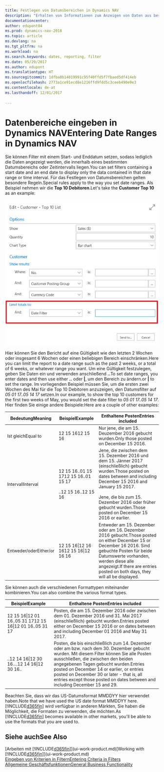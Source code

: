 ```yaml
---
title: Festlegen von Datumsbereichen in Dynamics NAV
description: "Erhalten von Informationen zum Anzeigen von Daten aus bestimmten Zeiträumen mithilfe von Dynamics NAV."
documentationcenter: 
author: edupont04
ms.prod: dynamics-nav-2018
ms.topic: article
ms.devlang: na
ms.tgt_pltfrm: na
ms.workload: na
ms.search.keywords: dates, reporting, filter
ms.date: 05/29/2017
ms.author: edupont
ms.translationtype: HT
ms.sourcegitcommit: 1dfba8b14019991c95f40ffd5f7fbaed5df414eb
ms.openlocfilehash: 2773a1ce91ecd8e1216ffd9fdd5c3ceeb490e9e3
ms.contentlocale: de-at
ms.lasthandoff: 12/01/2017

---
```

# <a name="entering-date-ranges-in-dynamics-nav"></a><span data-ttu-id="1c28a-103">Datenbereiche eingeben in Dynamics NAV</span><span class="sxs-lookup"><span data-stu-id="1c28a-103">Entering Date Ranges in Dynamics NAV</span></span>
<span data-ttu-id="1c28a-104">Sie können Filter mit einem Start- und Enddatum setzen, sodass lediglich die Daten angezeigt werden, die innerhalb eines bestimmten Datumsbereichs oder Zeitintervalls liegen.</span><span class="sxs-lookup"><span data-stu-id="1c28a-104">You can set filters containing a start date and an end date to display only the data contained in that date range or time interval.</span></span> <span data-ttu-id="1c28a-105">Für das Festlegen von Datumsbereichen gelten besondere Regeln.</span><span class="sxs-lookup"><span data-stu-id="1c28a-105">Special rules apply to the way you set date ranges.</span></span> <span data-ttu-id="1c28a-106">Als Beispiel nehmen wir die **Top 10 Debitoren**.</span><span class="sxs-lookup"><span data-stu-id="1c28a-106">Let's take the **Customer Top 10** as an example:</span></span>

![Einen Datumsbereich auf der Anforderungsseite der Top 10 Debitorenliste festlegen](./media/ui-enter-date-ranges/customer-top10-list.png)

<span data-ttu-id="1c28a-108">Hier können Sie den Bericht auf eine Gültigkeit wie den letzten 2 Wochen oder insgesamt 6 Wochen oder einen beliebigen Bereich einschränken.</span><span class="sxs-lookup"><span data-stu-id="1c28a-108">Here you can limit the report to a date range such as the past 2 weeks, or a total of 6 weeks, or whatever range you want.</span></span> <span data-ttu-id="1c28a-109">Um eine Gültigkeit festzulegen, geben Sie Daten ein und verwenden anschließend **..**</span><span class="sxs-lookup"><span data-stu-id="1c28a-109">To set date ranges, you enter dates and then use either **..**</span></span> <span data-ttu-id="1c28a-110">oder **|**, um den Bereich zu ändern.</span><span class="sxs-lookup"><span data-stu-id="1c28a-110">or **|** to set the range.</span></span> <span data-ttu-id="1c28a-111">Im vorliegenden Beispiel müssen Sie, um die ersten zwei Wochen des Mai für die Top 10 Debitoren anzuzeigen, den Datumsfilter auf *05 01 17..05 14 17* setzen.</span><span class="sxs-lookup"><span data-stu-id="1c28a-111">In our example, to show the top 10 customers for the first two weeks of May, you would set the date filter to *05 01 17..05 14 17*.</span></span>
<span data-ttu-id="1c28a-112">Hier finden Sie einige andere Beispiele:</span><span class="sxs-lookup"><span data-stu-id="1c28a-112">Here are a couple of other examples:</span></span>

| <span data-ttu-id="1c28a-113">Bedeutung</span><span class="sxs-lookup"><span data-stu-id="1c28a-113">Meaning</span></span> | <span data-ttu-id="1c28a-114">Beispiel</span><span class="sxs-lookup"><span data-stu-id="1c28a-114">Example</span></span> | <span data-ttu-id="1c28a-115">Enthaltene Posten</span><span class="sxs-lookup"><span data-stu-id="1c28a-115">Entries included</span></span> |
|---|---|---|
|<span data-ttu-id="1c28a-116">Ist gleich</span><span class="sxs-lookup"><span data-stu-id="1c28a-116">Equal to</span></span>| <span data-ttu-id="1c28a-117">12 15 16</span><span class="sxs-lookup"><span data-stu-id="1c28a-117">12 15 16</span></span> |<span data-ttu-id="1c28a-118">Nur jene, die am 15. Deuzember 2016 gebucht wurden.</span><span class="sxs-lookup"><span data-stu-id="1c28a-118">Only those posted on December 15 2016.</span></span>|
|<span data-ttu-id="1c28a-119">Intervall</span><span class="sxs-lookup"><span data-stu-id="1c28a-119">Interval</span></span>| <span data-ttu-id="1c28a-120">12 15 16..01 15 17</span><span class="sxs-lookup"><span data-stu-id="1c28a-120">12 15 16..01 15 17</span></span><br /><br /><span data-ttu-id="1c28a-121">..12 15 16</span><span class="sxs-lookup"><span data-stu-id="1c28a-121">..12 15 16</span></span>|<span data-ttu-id="1c28a-122">Jene, die zwischen dem 15. Dezember 2016 und dem 15. Jänner 2017 (einschließlich) gebucht wurden.</span><span class="sxs-lookup"><span data-stu-id="1c28a-122">Those posted on dates between and including December 15 2016 and January 15 2017.</span></span><br /><br /><span data-ttu-id="1c28a-123">Jene, die bis zum 15. Dezember 2016 oder früher gebucht wurden.</span><span class="sxs-lookup"><span data-stu-id="1c28a-123">Those posted on December 15 2016 or earlier.</span></span>|
|<span data-ttu-id="1c28a-124">Entweder/oder</span><span class="sxs-lookup"><span data-stu-id="1c28a-124">Either/or</span></span>|<span data-ttu-id="1c28a-125">12 15 16&#124;12 16 16</span><span class="sxs-lookup"><span data-stu-id="1c28a-125">12 15 16&#124;12 16 16</span></span>|<span data-ttu-id="1c28a-126">Entweder am 15. Dezember oder am 16. Dezember 2016 gebucht.</span><span class="sxs-lookup"><span data-stu-id="1c28a-126">Those posted on either December 15 or December 16 2016.</span></span> <span data-ttu-id="1c28a-127">Sind gebuchte Posten für beide Datumswerte vorhanden, werden diese alle angezeigt.</span><span class="sxs-lookup"><span data-stu-id="1c28a-127">If there are entries posted on both days, they will all be displayed.</span></span>|

<span data-ttu-id="1c28a-128">Sie können auch die verschiedenen Formattypen miteinander kombinieren.</span><span class="sxs-lookup"><span data-stu-id="1c28a-128">You can also combine the various format types.</span></span>

| <span data-ttu-id="1c28a-129">Beispiel</span><span class="sxs-lookup"><span data-stu-id="1c28a-129">Example</span></span> | <span data-ttu-id="1c28a-130">Enthaltene Posten</span><span class="sxs-lookup"><span data-stu-id="1c28a-130">Entries included</span></span> |
|---|---|
|<span data-ttu-id="1c28a-131">12 15 16&#124;12 01 16..05 31 17</span><span class="sxs-lookup"><span data-stu-id="1c28a-131">12 15 16&#124;12 01 16..05 31 17</span></span> | <span data-ttu-id="1c28a-132">Posten, die am 15. Dezember 2016 oder zwischen dem 01. Dezember 2016 und 31. Mai 2017 (einschließlich) gebucht wurden.</span><span class="sxs-lookup"><span data-stu-id="1c28a-132">Entries posted either on December 15 2016 or on dates between and including December 01 2016 and May 31 2017.</span></span> |
|<span data-ttu-id="1c28a-133">..12 14 16&#124;12 30 16..</span><span class="sxs-lookup"><span data-stu-id="1c28a-133">..12 14 16&#124;12 30 16..</span></span> | <span data-ttu-id="1c28a-134">Posten, die bis einschließlich zum 14. Dezember oder am bzw. nach dem 30. Dezember gebucht wurden. Mit diesem Filter können Sie alle Posten ausschließen, die zwischen den beiden angegebenen Tagen gebucht wurden.</span><span class="sxs-lookup"><span data-stu-id="1c28a-134">Entries posted on December 14 or earlier, or entries posted on December 30 or later - that is, all entries except those posted on dates between and including December 15 and 29.</span></span> |

<span data-ttu-id="1c28a-135">Beachten Sie, dass wir das US-Datumsformat MMDDYY hier verwendet haben.</span><span class="sxs-lookup"><span data-stu-id="1c28a-135">Note that we have used the US date format MMDDYY here.</span></span> <span data-ttu-id="1c28a-136">[!INCLUDE[d365fin](includes/d365fin_md.md)] wird verfügbar in anderen Märkten, Sie haben die Möglichkeit, die Formaten zu verwenden, die möchten.</span><span class="sxs-lookup"><span data-stu-id="1c28a-136">As [!INCLUDE[d365fin](includes/d365fin_md.md)] becomes available in other markets, you'll be able to use the formats that you are used to.</span></span>

## <a name="see-also"></a><span data-ttu-id="1c28a-137">Siehe auch</span><span class="sxs-lookup"><span data-stu-id="1c28a-137">See Also</span></span>
<span data-ttu-id="1c28a-138">[Arbeiten mit [!INCLUDE[d365fin](includes/d365fin_long_md.md)]](ui-work-product.md)</span><span class="sxs-lookup"><span data-stu-id="1c28a-138">[Working with [!INCLUDE[d365fin](includes/d365fin_long_md.md)]](ui-work-product.md)</span></span>  
[<span data-ttu-id="1c28a-139">Eingeben von Kriterien in Filtern</span><span class="sxs-lookup"><span data-stu-id="1c28a-139">Entering Criteria in Filters </span></span>](ui-enter-criteria-filters.md)  
[<span data-ttu-id="1c28a-140">Allgemeine Geschäftsfunktionen</span><span class="sxs-lookup"><span data-stu-id="1c28a-140">General Business Functionality</span></span>](ui-across-business-areas.md)

